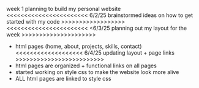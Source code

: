 week 1 planning to build my personal website
<<<<<<<<<<<<<<<<<<<<<<< 6/2/25 brainstormed ideas on how to get started with my code >>>>>>>>>>>>>>>>>>
<<<<<<<<<<<<<<<<<<<<<<< <6/3/25 planning out my layout for the week >>>>>>>>>>>>>>>>>>>>>
- html pages (home, about, projects, skills, contact)
<<<<<<<<<<<<<<<<<<< 6/4/25 updating layout + page links >>>>>>>>>>>>>>>>>>>>>>>>>
- html pages are organized + functional links on all pages
- started working on style css to make the website look more alive
- ALL html pages are linked to style css
